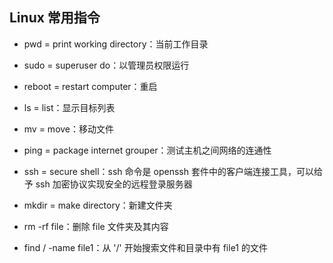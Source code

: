 ## Linux 常用指令

- pwd = print working directory：当前工作目录

- sudo = superuser do：以管理员权限运行

- reboot = restart computer：重启

- ls = list：显示目标列表

- mv = move：移动文件

- ping = package internet grouper：测试主机之间网络的连通性

- ssh = secure shell：ssh 命令是 openssh 套件中的客户端连接工具，可以给予 ssh 加密协议实现安全的远程登录服务器

- mkdir = make directory：新建文件夹

- rm -rf file：删除 file 文件夹及其内容

- find / -name file1：从 '/' 开始搜索文件和目录中有 file1 的文件
